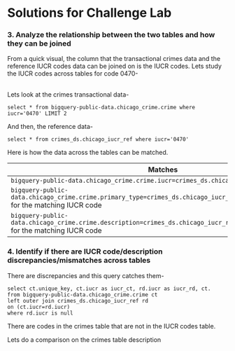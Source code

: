 # Solutions for Challenge Lab

### 3. Analyze the relationship between the two tables and how they can be joined

From a quick visual, the column that the transactional crimes data and the reference IUCR codes data can be joined on is the IUCR codes. Lets study the IUCR codes across tables for code 0470-

<br>Lets look at the crimes transactional data-
```
select * from bigquery-public-data.chicago_crime.crime where iucr='0470' LIMIT 2
```

And then, the reference data-
```
select * from crimes_ds.chicago_iucr_ref where iucr='0470'
```

Here is how the data across the tables can be matched.

| Matches | 
| -- |
| ```bigquery-public-data.chicago_crime.crime.iucr=crimes_ds.chicago_iucr_ref.iucr``` | 
| ```bigquery-public-data.chicago_crime.crime.primary_type=crimes_ds.chicago_iucr_ref.PRIMARY_DESCRIPTION``` for the matching IUCR code | 
| ```bigquery-public-data.chicago_crime.crime.description=crimes_ds.chicago_iucr_ref.SECONDARY_DESCRIPTION``` for the matching IUCR code | 




### 4. Identify if there are IUCR code/description discrepancies/mismatches across tables

There are discrepancies and this query catches them-
```
select ct.unique_key, ct.iucr as iucr_ct, rd.iucr as iucr_rd, ct. 
from bigquery-public-data.chicago_crime.crime ct
left outer join crimes_ds.chicago_iucr_ref rd
on (ct.iucr=rd.iucr)
where rd.iucr is null
```

There are codes in the crimes table that are not in the IUCR codes table.

Lets do a comparison on the crimes table description







